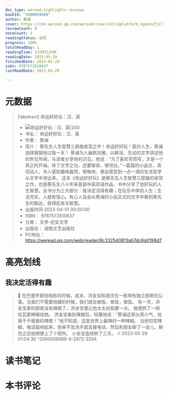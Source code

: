 ```yaml
---
doc_type: weread-highlights-reviews
bookId: "3300059589"
author: 蔡澜
cover: https://cdn.weread.qq.com/weread/cover/47/cpplatform_kgemvufjzl7cm2tyh1w9qk/t7_cpplatform_kgemvufjzl7cm2tyh1w9qk1684896164.jpg
reviewCount: 0
noteCount: 1
readingStatus: 读完
progress: 100%
totalReadDay: 1
readingTime: 1小时51分钟
readingDate: 2023-05-29
finishedDate: 2023-05-29
isbn: 9787572610837
lastReadDate: 2023-05-29

---
```

# 元数据
> [!abstract] 命运好好玩：汉、英
> - ![ 命运好好玩：汉、英|200](https://cdn.weread.qq.com/weread/cover/47/cpplatform_kgemvufjzl7cm2tyh1w9qk/t7_cpplatform_kgemvufjzl7cm2tyh1w9qk1684896164.jpg)
> - 书名： 命运好好玩：汉、英
> - 作者： 蔡澜
> - 简介： 蔡先生人生智慧三部曲收官之作！命运好好玩！面对人生，蔡澜选择狠狠地过每一天！
蔡澜为人幽默风雅，以鲜活、生动的文字讲述他的所见所闻，与读者分享他的识见。他说：“为了喜欢写而写，才是一个真正的开端。除了文字之功，还要够真、够坦白。”一篇篇的小品文，真切动人，令人感到趣味盎然，惭惭地，便会感受到一点一滴的生活哲学从文字中渗出来。 
这本《命运好好玩》是蔡先生人生智慧三部曲的收官之作，也是蔡先生八十年来首部中英双语作品，书中分享了他好玩的人生智慧。全书分为三大部分：我决定活得有趣；在玩乐中体验人生；生活充实，人就有信心。有心人自会从蔡澜的小品文式的文字中看到蔡先生的豁达，获得启发与智慧。
> - 出版时间 2023-04-01 00:00:00
> - ISBN： 9787572610837
> - 分类： 文学-纪实文学
> - 出版社： 湖南文艺出版社
> - PC地址：https://weread.qq.com/web/reader/8c332540813ab7dc6g0198d7

# 高亮划线

## 我决定活得有趣

> 📌 在巴塞罗那拍电影的时候，成龙、洪金宝和我住在一栋带有独立厨房的公寓。当我们不需要拍摄的时候，我们就会做饭，做饭，做饭。
有一天，洪金宝家的厨房没有辣椒了，洪金宝便让他太太向我要一点。
我便抓了一把哈瓦那辣椒给她。
洪金宝看到辣椒后，轻蔑地说：“蔡澜这家伙真小气，给我干干瘪瘪的辣椒！”他不知道，这是世界上最辣的一种辣椒。
当他切完辣椒，电话就响起来，他来不及洗手就去接电话，然后和朋友聊了一会儿。聊完之后他顺便上了个厕所。
小金宝连续肿了三天。 
> ⏱ 2023-05-29 01:04:36 ^3300059589-4-2972-3334

# 读书笔记

# 本书评论
